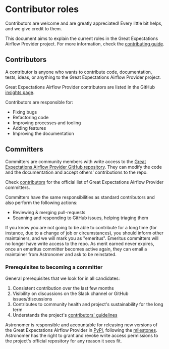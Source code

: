# Contributor roles

Contributors are welcome and are greatly appreciated! Every little bit helps, and we give credit to them.

This document aims to explain the current roles in the Great Expectations Airflow Provider project.
For more information, check the [contributing guide](/docs/contributing/contributing-guide.md).

## Contributors

A contributor is anyone who wants to contribute code, documentation, tests, ideas, or anything to the Great Expectations Airflow Provider project.

Great Expectations Airflow Provider contributors are listed in the GitHub [insights page](https://github.com/astronomer/airflow-provider-great-expectations/graphs/contributors).

Contributors are responsible for:

* Fixing bugs
* Refactoring code
* Improving processes and tooling
* Adding features
* Improving the documentation

## Committers

Committers are community members with write access to the [Great Expectations Airflow Provider GitHub repository](https://github.com/astronomer/airflow-provider-great-expectations).
They can modify the code and the documentation and accept others' contributions to the repo.

Check [contributors](/docs/contributing/contributors.md) for the official list of Great Expectations Airflow Provider committers.

Committers have the same responsibilities as standard contributors and also perform the following actions:

* Reviewing & merging pull-requests
* Scanning and responding to GitHub issues, helping triaging them

If you know you are not going to be able to contribute for a long time (for instance, due to a change of job or circumstances), you should inform other maintainers, and we will mark you as "emeritus".
Emeritus committers will no longer have write access to the repo.
As merit earned never expires, once an emeritus committer becomes active again, they can email a maintainer from Astronomer and ask to be reinstated.

### Prerequisites to becoming a committer

General prerequisites that we look for in all candidates:

1. Consistent contribution over the last few months
2. Visibility on discussions on the Slack channel or GitHub issues/discussions
3. Contributes to community health and project's sustainability for the long term
4. Understands the project's [contributors' guidelines](/docs/contributing/contributing-guide.md)

Astronomer is responsible and accountable for releasing new versions of the Great Expectations Airflow Provider in [PyPI](https://pypi.org/project/airflow-provider-great-expectations/), following the [milestones](https://github.com/astronomer/airflow-provider-great-expectations/milestones).
Astronomer has the right to grant and revoke write access permissions to the project's official repository for any reason it sees fit.